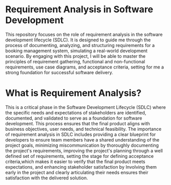 # Requirement Analysis in Software Development

This repository focuses on the role of requirement analysis in the software development lifecycle (SDLC). It is designed to guide me through the process of documenting, analyzing, and structuring requirements for a booking management system, simulating a real-world development scenario.
By engaging with this project, I will be able to master the principles of requirement gathering, functional and non-functional requirements, use case diagrams, and acceptance criteria, setting for me a strong foundation for successful software delivery.


# What is Requirement Analysis?
This is a critical phase in the Software Development Lifecycle (SDLC) where the specific needs and expectations of stakeholders are identified, documented, and validated to serve as a foundation for software development. This process ensures that the final product aligns with business objectives, user needs, and technical feasibility.
The importance of requirement analysis in SDLC includes providing a clear blueprint for developers to ensure team members have a shared understanding of the project goals, minimizing miscommunication by thoroughly documenting the project's requirements, improving the project's planning through a well defined set of requirements,  setting the stage for defining acceptance criteria,which makes it easier to verify that the final product meets expectations, and enhancing stakeholder satisfaction by Involving them early in the project and clearly articulating their needs ensures their satisfaction with the delivered solution.


